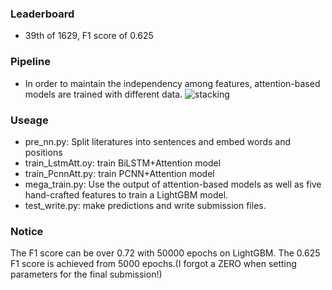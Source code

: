 ### Leaderboard
* 39th of 1629, F1 score of 0.625

### Pipeline
* In order to maintain the independency among features, attention-based models are trained with different data.
![stacking](https://user-images.githubusercontent.com/22106895/50928373-1d9f5100-1420-11e9-87c2-d666a0cdf5ed.png)
### Useage
* pre_nn.py: Split literatures into sentences and embed words and positions <br/>
* train_LstmAtt.oy: train BiLSTM+Attention model<br/>
* train_PcnnAtt.py: train PCNN+Attention model<br/>
* mega_train.py: Use the output of attention-based models as well as five hand-crafted features to train a LightGBM model.<br/>
* test_write.py: make predictions and write submission files.<br/>
### Notice
The F1 score can be over 0.72 with 50000 epochs on LightGBM. The 0.625 F1 score is achieved from 5000 epochs.(I forgot a ZERO when setting parameters for the final submission!)
